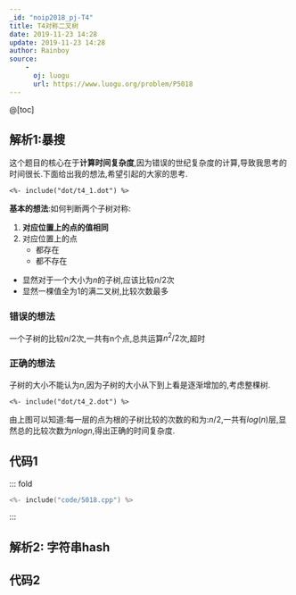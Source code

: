 ```yaml
---
_id: "noip2018_pj-T4"
title: T4对称二叉树
date: 2019-11-23 14:28
update: 2019-11-23 14:28
author: Rainboy
source: 
    - 
      oj: luogu
      url: https://www.luogu.org/problem/P5018
---
```


@[toc]
## 解析1:暴搜

这个题目的核心在于**计算时间复杂度**,因为错误的世纪复杂度的计算,导致我思考的时间很长.下面给出我的想法,希望引起的大家的思考.


```viz-dot
<%- include("dot/t4_1.dot") %>
```

**基本的想法**:如何判断两个子树对称:

 1. **对应位置上的点的值相同**
 2. 对应位置上的点
    - 都存在
    - 都不存在

- 显然对于一个大小为$n$的子树,应该比较$n/2$次
- 显然一棵值全为1的满二叉树,比较次数最多

### 错误的想法

一个子树的比较$n/2$次,一共有n个点,总共运算$n^2/2$次,超时

### 正确的想法

子树的大小不能认为$n$,因为子树的大小从下到上看是逐渐增加的,考虑整棵树.

```viz-dot
<%- include("dot/t4_2.dot") %>
```

由上图可以知道:每一层的点为根的子树比较的次数的和为:$n/2$,一共有$log(n)$层,显然总的比较次数为$nlogn$,得出正确的时间复杂度.

## 代码1

::: fold
```c
<%- include("code/5018.cpp") %>
```
:::

## 解析2: 字符串hash

## 代码2
